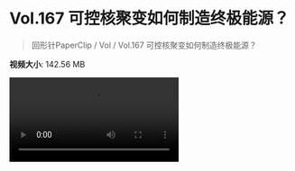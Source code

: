 # Vol.167 可控核聚变如何制造终极能源？

> 回形针PaperClip / Vol / Vol.167 可控核聚变如何制造终极能源？

**视频大小**: 142.56 MB

<div class="video"><video src="https://file.hsyhx.top/archive/PaperClip/Vol/167.mp4" controls preload>🤔 您的浏览器不支持 video 标签</video></div>
